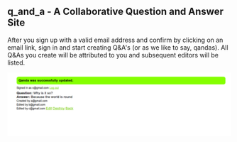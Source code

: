 ## q_and_a - A Collaborative Question and Answer Site

After you sign up with a valid email address and confirm by clicking on an email link, sign in and start creating Q&A's (or as we like to say, qandas). All Q&As you create will be attributed to you and subsequent editors will be listed.

![Q&A showing creator and editors](qandascreenshot.png "Q&A with Creator and Editors")